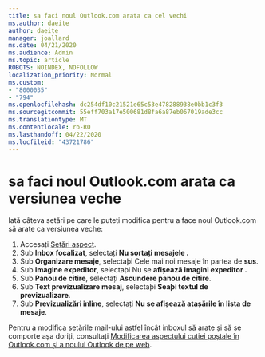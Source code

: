 ```yaml
---
title: sa faci noul Outlook.com arata ca cel vechi
ms.author: daeite
author: daeite
manager: joallard
ms.date: 04/21/2020
ms.audience: Admin
ms.topic: article
ROBOTS: NOINDEX, NOFOLLOW
localization_priority: Normal
ms.custom:
- "8000035"
- "794"
ms.openlocfilehash: dc254df10c21521e65c53e478288938e0bb1c3f3
ms.sourcegitcommit: 55eff703a17e500681d8fa6a87eb067019ade3cc
ms.translationtype: MT
ms.contentlocale: ro-RO
ms.lasthandoff: 04/22/2020
ms.locfileid: "43721786"
---
```

# <a name="how-to-make-the-new-outlookcom-look-like-the-old-version"></a>sa faci noul Outlook.com arata ca versiunea veche

Iată câteva setări pe care le puteți modifica pentru a face noul Outlook.com să arate ca versiunea veche:

1. Accesați [Setări aspect](https://outlook.live.com/mail/options/mail/layout).
1. Sub **Inbox focalizat**, selectați **Nu sortați mesajele .**
1. Sub **Organizare mesaje**, selectaþi Cele mai noi mesaje în partea de **sus**.
1. Sub **Imagine expeditor**, selectaþi Nu se **afișeazã imagini expeditor .**
1. Sub **Panou de citire**, selectați **Ascundere panou de citire**.
1. Sub **Text previzualizare mesaj**, selectaþi **Seaþi textul de previzualizare**.
1. Sub **Previzualizări inline**, selectați **Nu se afișează atașările în lista de mesaje**.

Pentru a modifica setările mail-ului astfel încât inboxul să arate și să se comporte așa doriți, consultați [Modificarea aspectului cutiei poștale în Outlook.com și a noului Outlook de pe web](https://support.office.com/article/b41c2ecb-f23c-42b3-b7f8-659646d5e58c?wt.mc_id=Office_Outlook_com_Alchemy).